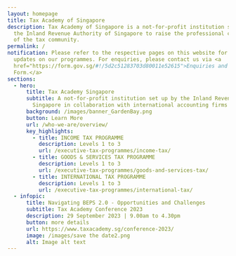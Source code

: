 ```yaml
---
layout: homepage
title: Tax Academy of Singapore
description: Tax Academy of Singapore is a not-for-profit institution set up by
  the Inland Revenue Authority of Singapore to raise the professional competency
  of the tax community.
permalink: /
notification: Please refer to the respective pages on this website for latest
  updates on our programmes. For enquiries, please contact us via <a
  href="https://form.gov.sg/#!/5d2c51283703d80011e52615">Enquiries and Feedback
  Form.</a>
sections:
  - hero:
      title: Tax Academy Singapore
      subtitle: A not-for-profit institution set up by the Inland Revenue Authority of
        Singapore in collaboration with international accounting firms
      background: /images/banner_GardenBay.png
      button: Learn More
      url: /who-we-are/overview/
      key_highlights:
        - title: INCOME TAX PROGRAMME
          description: Levels 1 to 3
          url: /executive-tax-programmes/income-tax/
        - title: GOODS & SERVICES TAX PROGRAMME
          description: Levels 1 to 3
          url: /executive-tax-programmes/goods-and-services-tax/
        - title: INTERNATIONAL TAX PROGRAMME
          description: Levels 1 to 3
          url: /executive-tax-programmes/international-tax/
  - infopic:
      title: Navigating BEPS 2.0 - Opportunities and Challenges
      subtitle: Tax Academy Conference 2023
      description: 29 September 2023 | 9.00am to 4.30pm
      button: more details
      url: https://www.taxacademy.sg/conference-2023/
      image: /images/save the date2.png
      alt: Image alt text
---
```

